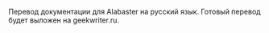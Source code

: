 Перевод документации для Alabaster на русский язык. Готовый перевод будет выложен на geekwriter.ru.
